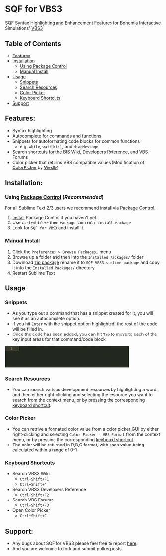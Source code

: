 # SQF for VBS3
SQF Syntax Highlighting and Enhancement Features for Bohemia Interactive Simulations' [VBS3](https://bisimulations.com/virtual-battlespace-3)

## Table of Contents
- [Features](#features)
- [Installation](#installation)
    + [Using Package Control](#using-package-control-recommended)
    + [Manual Install](#manual-install)
- [Usage](#usage)
    + [Snippets](#snippets)
    + [Search Resources](#search-resources)
    + [Color Picker](#color-picker)
    + [Keyboard Shortcuts](#keyboard-shortcuts)
- [Support](#support)

## Features:
* Syntax highlighting
* Autocomplete for commands and functions
* Snippets for autoformating code blocks for common functions
    * e.g. `while`, `waitUntil`, and `diagMessage`
* Search shortcuts for the BIS Wiki, Developers Reference, and VBS Forums
* Color picker that returns VBS compatible values (Modification of [ColorPicker](https://packagecontrol.io/packages/ColorPicker) by [Weslly](https://github.com/weslly))

## Installation:

### Using [Package Control](https://packagecontrol.io/) (_Recommended_)

For all Sublime Text 2/3 users we recommend install via [Package Control](https://packagecontrol.io/).

1. [Install](https://packagecontrol.io/installation) Package Control if you haven't yet.
1. Use `Ctrl+Shift+P` then `Package Control: Install Package`
1. Look for `SQF for VBS3` and install it.

### Manual Install

1. Click the `Preferences > Browse Packages…` menu
1. Browse up a folder and then into the `Installed Packages/` folder
1. Download [zip package](https://github.com/zahngol/SQF-VBS3/archive/master.zip) rename it to `SQF-VBS3.sublime-package` and copy it into the `Installed Packages/` directory
1. Restart Sublime Text

## Usage

### Snippets
- As you type out a command that has a snippet created for it, you will see it as an autocomplete option. 
- If you hit `Enter` with the snippet option highlighted, the rest of the code will be filled in.
- Once the code has been added, you can hit `Tab` to move to each of the key input areas for that command/code block 

![VBS3 Snippets](demo/vbs3_snippets.gif)

### Search Resources
- You can search various development resources by highlighting a word, and then either right-clicking and selecting the resource you want to search from the context menu, or by pressing the corresponding [keyboard shortcut](#keyboard-shortcuts).

### Color Picker
- You can retrive a formated color value from a color picker GUI by either right-clicking and selecting `Color Picker - VBS Format` from the context menu, or by pressing the corresponding [keyboard shortcut](#keyboard-shortcuts).
- The color will be returned in R,B,G format, with each value being calculated within a range of 0-1

### Keyboard Shortcuts

- Search VBS3 Wiki
    + `Ctrl+Shift+F1`
    + `Ctrl+Shift+'`
- Search VBS3 Developers Reference
    + `Ctrl+Shift+F2`
- Search VBS Forums
    + `Ctrl+Shift+F3`
- Open Color Picker
    + `Ctrl+Shift+C`

## Support:
* Any bugs about SQF for VBS3 please feel free to report [here](https://github.com/zahngol/SQF-VBS3/issues).
* And you are welcome to fork and submit pullrequests.
